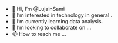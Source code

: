 - 👋 Hi, I’m @LujainSami
- 👀 I’m interested in technology  in general .
- 🌱 I’m currently learning data analysis.
- 💞️ I’m looking to collaborate on ...
- 📫 How to reach me ...

<!---
LujainSami/LujainSami is a ✨ special ✨ repository because its `README.md` (this file) appears on your GitHub profile.
You can click the Preview link to take a look at your changes.
--->
